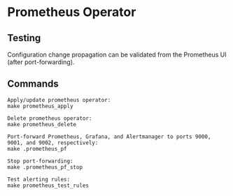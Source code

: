 # Prometheus Operator


## Testing
Configuration change propagation can be validated from the Prometheus UI (after port-forwarding).

## Commands
```
Apply/update prometheus operator:
make prometheus_apply

Delete prometheus operator:
make prometheus_delete

Port-forward Prometheus, Grafana, and Alertmanager to ports 9000, 9001, and 9002, respectively:
make .prometheus_pf

Stop port-forwarding:
make .prometheus_pf_stop

Test alerting rules:
make prometheus_test_rules
```
